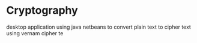 # Cryptography
desktop application using java netbeans to convert plain text to cipher text using vernam cipher te
